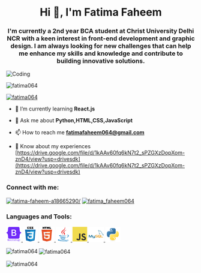 <h1 align="center">Hi 👋, I'm Fatima Faheem</h1>
<h3 align="center">I'm currently a 2nd year BCA student at Christ University Delhi NCR with a keen interest in front-end development and graphic design. I am always looking for new challenges that can help me enhance my skills and knowledge and contribute to building innovative solutions.</h3>
<img align"right" alt="Coding" width="400" src="https://media.baamboozle.com/uploads/images/144726/1664375442_31055_gif-url.gif">


<p align="left"> <img src="https://komarev.com/ghpvc/?username=fatima064&label=Profile%20views&color=0e75b6&style=flat" alt="fatima064" /> </p>

<p align="left"> <a href="https://github.com/ryo-ma/github-profile-trophy"><img src="https://github-profile-trophy.vercel.app/?username=fatima064" alt="fatima064" /></a> </p>

- 🌱 I’m currently learning **React.js**

- 💬 Ask me about **Python,HTML,CSS,JavaScript**

- 📫 How to reach me **fatimafaheem064@gmail.com**

- 📄 Know about my experiences [https://drive.google.com/file/d/1kAAv60fq6kN7t2_sPZGXzDopXom-znD4/view?usp=drivesdk](https://drive.google.com/file/d/1kAAv60fq6kN7t2_sPZGXzDopXom-znD4/view?usp=drivesdk)

<h3 align="left">Connect with me:</h3>
<p align="left">
<a href="https://linkedin.com/in/fatima-faheem-a18665290/" target="blank"><img align="center" src="https://raw.githubusercontent.com/rahuldkjain/github-profile-readme-generator/master/src/images/icons/Social/linked-in-alt.svg" alt="fatima-faheem-a18665290/" height="30" width="40" /></a>
<a href="https://instagram.com/fatima_faheem064" target="blank"><img align="center" src="https://raw.githubusercontent.com/rahuldkjain/github-profile-readme-generator/master/src/images/icons/Social/instagram.svg" alt="fatima_faheem064" height="30" width="40" /></a>
</p>

<h3 align="left">Languages and Tools:</h3>
<p align="left"> <a href="https://getbootstrap.com" target="_blank" rel="noreferrer"> <img src="https://raw.githubusercontent.com/devicons/devicon/master/icons/bootstrap/bootstrap-plain-wordmark.svg" alt="bootstrap" width="40" height="40"/> </a> <a href="https://www.w3schools.com/css/" target="_blank" rel="noreferrer"> <img src="https://raw.githubusercontent.com/devicons/devicon/master/icons/css3/css3-original-wordmark.svg" alt="css3" width="40" height="40"/> </a> <a href="https://www.w3.org/html/" target="_blank" rel="noreferrer"> <img src="https://raw.githubusercontent.com/devicons/devicon/master/icons/html5/html5-original-wordmark.svg" alt="html5" width="40" height="40"/> </a> <a href="https://www.java.com" target="_blank" rel="noreferrer"> <img src="https://raw.githubusercontent.com/devicons/devicon/master/icons/java/java-original.svg" alt="java" width="40" height="40"/> </a> <a href="https://developer.mozilla.org/en-US/docs/Web/JavaScript" target="_blank" rel="noreferrer"> <img src="https://raw.githubusercontent.com/devicons/devicon/master/icons/javascript/javascript-original.svg" alt="javascript" width="40" height="40"/> </a> <a href="https://www.mysql.com/" target="_blank" rel="noreferrer"> <img src="https://raw.githubusercontent.com/devicons/devicon/master/icons/mysql/mysql-original-wordmark.svg" alt="mysql" width="40" height="40"/> </a> <a href="https://www.python.org" target="_blank" rel="noreferrer"> <img src="https://raw.githubusercontent.com/devicons/devicon/master/icons/python/python-original.svg" alt="python" width="40" height="40"/> </a> </p>

<p><img align="left" src="https://github-readme-stats.vercel.app/api/top-langs?username=fatima064&show_icons=true&locale=en&layout=compact" alt="fatima064" /></p>

<p>&nbsp;<img align="center" src="https://github-readme-stats.vercel.app/api?username=fatima064&show_icons=true&locale=en" alt="fatima064" /></p>

<p><img align="center" src="https://github-readme-streak-stats.herokuapp.com/?user=fatima064&" alt="fatima064" /></p>
